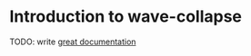 # Introduction to wave-collapse

TODO: write [great documentation](http://jacobian.org/writing/what-to-write/)
